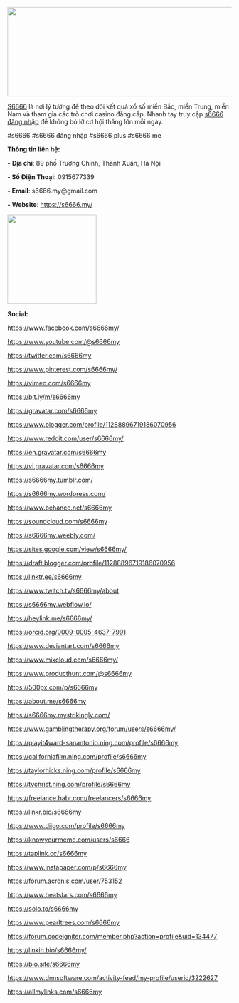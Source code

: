 <p><img src="https://pbs.twimg.com/profile_banners/1855868245125025793/1731309968/1500x500" alt="" width="600" height="200" /></p>
<p><a href="https://s6666.my/"><u>S6666</u></a>&nbsp;l&agrave; nơi l&yacute; tưởng để theo d&otilde;i kết quả xổ số miền Bắc, miền Trung, miền Nam v&agrave; tham gia c&aacute;c tr&ograve; chơi casino đẳng cấp. Nhanh tay truy cập <a href="https://s6666.my/"><u>s6666 đăng nhập</u></a>&nbsp;để kh&ocirc;ng bỏ lỡ cơ hội thắng lớn mỗi ng&agrave;y.</p>
<p>#s6666 #s6666 đăng nhập #s6666 plus #s6666 me</p>
<p><strong><strong>Th&ocirc;ng tin li&ecirc;n hệ:</strong></strong>&nbsp;</p>
<p><strong><strong>- </strong></strong><strong><strong>Địa chỉ</strong></strong>:&nbsp;89 phố Trường Chinh, Thanh Xu&acirc;n, H&agrave; Nội</p>
<p><strong><strong>- Số Điện Thoại</strong></strong><strong><strong>:</strong></strong>&nbsp;0915677339</p>
<p><strong><strong>- </strong></strong><strong><strong>Emai</strong></strong><strong><strong>l</strong></strong>:&nbsp;s6666.my@gmail.com</p>
<p><strong><strong>- </strong></strong><strong><strong>Website</strong></strong>:&nbsp;<a href="https://s6666.my/"><u>https://s6666.my/</u></a></p>
<p><strong><strong><img src="https://pbs.twimg.com/profile_images/1855874632324390912/iUuoAunE_400x400.jpg" alt="" width="200" height="200" /></strong></strong></p>
<p><strong><strong>Social</strong></strong><strong><strong>:</strong></strong></p>
<p><a href="https://www.facebook.com/s6666my/"><u>https://www.facebook.com/s6666my/</u></a></p>
<p><a href="https://www.youtube.com/@s6666my"><u>https://www.youtube.com/@s6666my</u></a></p>
<p><a href="https://twitter.com/s6666my"><u>https://twitter.com/s6666my</u></a></p>
<p><a href="https://www.pinterest.com/s6666my/"><u>https://www.pinterest.com/s6666my/</u></a></p>
<p><a href="https://vimeo.com/s6666my"><u>https://vimeo.com/s6666my</u></a></p>
<p><a href="https://bit.ly/m/s6666my"><u>https://bit.ly/m/s6666my</u></a></p>
<p><a href="https://gravatar.com/s6666my"><u>https://gravatar.com/s6666my</u></a></p>
<p><a href="https://www.blogger.com/profile/11288896719186070956"><u>https://www.blogger.com/profile/11288896719186070956</u></a></p>
<p><a href="https://www.reddit.com/user/s6666my/"><u>https://www.reddit.com/user/s6666my/</u></a></p>
<p><a href="https://en.gravatar.com/s6666my"><u>https://en.gravatar.com/s6666my</u></a></p>
<p><a href="https://vi.gravatar.com/s6666my"><u>https://vi.gravatar.com/s6666my</u></a></p>
<p><a href="https://s6666my.tumblr.com/"><u>https://s6666my.tumblr.com/</u></a></p>
<p><a href="https://s6666my.wordpress.com/"><u>https://s6666my.wordpress.com/</u></a></p>
<p><a href="https://www.behance.net/s6666my"><u>https://www.behance.net/s6666my</u></a></p>
<p><a href="https://soundcloud.com/s6666my"><u>https://soundcloud.com/s6666my</u></a></p>
<p><a href="https://s6666my.weebly.com/"><u>https://s6666my.weebly.com/</u></a></p>
<p><a href="https://sites.google.com/view/s6666my/"><u>https://sites.google.com/view/s6666my/</u></a></p>
<p><a href="https://draft.blogger.com/profile/11288896719186070956"><u>https://draft.blogger.com/profile/11288896719186070956</u></a></p>
<p><a href="https://linktr.ee/s6666my"><u>https://linktr.ee/s6666my</u></a></p>
<p><a href="https://www.twitch.tv/s6666my/about"><u>https://www.twitch.tv/s6666my/about</u></a></p>
<p><a href="https://s6666my.webflow.io/"><u>https://s6666my.webflow.io/</u></a></p>
<p><a href="https://heylink.me/s6666my/"><u>https://heylink.me/s6666my/</u></a></p>
<p><a href="https://orcid.org/0009-0005-4637-7991"><u>https://orcid.org/0009-0005-4637-7991</u></a></p>
<p><a href="https://www.deviantart.com/s6666my"><u>https://www.deviantart.com/s6666my</u></a></p>
<p><a href="https://www.mixcloud.com/s6666my/"><u>https://www.mixcloud.com/s6666my/</u></a></p>
<p><a href="https://www.producthunt.com/@s6666my"><u>https://www.producthunt.com/@s6666my</u></a></p>
<p><a href="https://500px.com/p/s6666my"><u>https://500px.com/p/s6666my</u></a></p>
<p><a href="https://about.me/s6666my"><u>https://about.me/s6666my</u></a></p>
<p><a href="https://s6666my.mystrikingly.com/"><u>https://s6666my.mystrikingly.com/</u></a></p>
<p><a href="https://www.gamblingtherapy.org/forum/users/s6666my/"><u>https://www.gamblingtherapy.org/forum/users/s6666my/</u></a></p>
<p><a href="https://playit4ward-sanantonio.ning.com/profile/s6666my"><u>https://playit4ward-sanantonio.ning.com/profile/s6666my</u></a></p>
<p><a href="https://californiafilm.ning.com/profile/s6666my"><u>https://californiafilm.ning.com/profile/s6666my</u></a></p>
<p><a href="https://taylorhicks.ning.com/profile/s6666my"><u>https://taylorhicks.ning.com/profile/s6666my</u></a></p>
<p><a href="https://tvchrist.ning.com/profile/s6666my"><u>https://tvchrist.ning.com/profile/s6666my</u></a></p>
<p><a href="https://freelance.habr.com/freelancers/s6666my"><u>https://freelance.habr.com/freelancers/s6666my</u></a></p>
<p><a href="https://linkr.bio/s6666my"><u>https://linkr.bio/s6666my</u></a></p>
<p><a href="https://www.diigo.com/profile/s6666my"><u>https://www.diigo.com/profile/s6666my</u></a></p>
<p><a href="https://knowyourmeme.com/users/s6666"><u>https://knowyourmeme.com/users/s6666</u></a></p>
<p><a href="https://taplink.cc/s6666my"><u>https://taplink.cc/s6666my</u></a></p>
<p><a href="https://www.instapaper.com/p/s6666my"><u>https://www.instapaper.com/p/s6666my</u></a></p>
<p><a href="https://forum.acronis.com/user/753152"><u>https://forum.acronis.com/user/753152</u></a></p>
<p><a href="https://www.beatstars.com/s6666my"><u>https://www.beatstars.com/s6666my</u></a></p>
<p><a href="https://solo.to/s6666my"><u>https://solo.to/s6666my</u></a></p>
<p><a href="https://www.pearltrees.com/s6666my"><u>https://www.pearltrees.com/s6666my</u></a></p>
<p><a href="https://forum.codeigniter.com/member.php?action=profile&amp;uid=134477"><u>https://forum.codeigniter.com/member.php?action=profile&amp;uid=134477</u></a></p>
<p><a href="https://linkin.bio/s6666my/"><u>https://linkin.bio/s6666my/</u></a></p>
<p><a href="https://bio.site/s6666my"><u>https://bio.site/s6666my</u></a></p>
<p><a href="https://www.dnnsoftware.com/activity-feed/my-profile/userid/3222627"><u>https://www.dnnsoftware.com/activity-feed/my-profile/userid/3222627</u></a></p>
<p><a href="https://allmylinks.com/s6666my"><u>https://allmylinks.com/s6666my</u></a></p>
<p>&nbsp;</p>